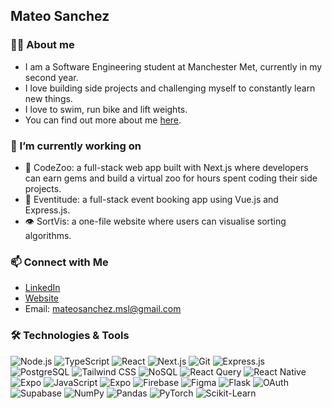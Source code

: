 ## Mateo Sanchez

### 🚶🏽 About me
- I am a Software Engineering student at Manchester Met, currently in my second year.
- I love building side projects and challenging myself to constantly learn new things.
- I love to swim, run bike and lift weights.
- You can find out more about me [here](https://mateocodes.com/about).

### 🚀 I’m currently working on
- 🦁 CodeZoo: a full-stack web app built with Next.js where developers can earn gems and build a virtual zoo for hours spent coding their side projects.
- 🎪 Eventitude: a full-stack event booking app using Vue.js and Express.js.
- 👁️ SortVis: a one-file website where users can visualise sorting algorithms.

### 📫 Connect with Me
- [LinkedIn](https://www.linkedin.com/in/mateosanchezl)
- [Website](https://www.mateocodes.com)
- Email: mateosanchez.msl@gmail.com

### 🛠️ Technologies & Tools
![Node.js](https://img.shields.io/badge/-Node.js-339933?style=for-the-badge&logo=node.js&logoColor=white)
![TypeScript](https://img.shields.io/badge/-TypeScript-3178C6?style=for-the-badge&logo=typescript&logoColor=white)
![React](https://img.shields.io/badge/-React-61DAFB?style=for-the-badge&logo=react&logoColor=white)
![Next.js](https://img.shields.io/badge/-Next.js-000000?style=for-the-badge&logo=nextdotjs&logoColor=white)
![Git](https://img.shields.io/badge/-Git-F05032?style=for-the-badge&logo=git&logoColor=white)
![Express.js](https://img.shields.io/badge/-Express.js-000000?style=for-the-badge&logo=express&logoColor=white)
![PostgreSQL](https://img.shields.io/badge/-PostgreSQL-4169E1?style=for-the-badge&logo=postgresql&logoColor=white)
![Tailwind CSS](https://img.shields.io/badge/-Tailwind%20CSS-38B2AC?style=for-the-badge&logo=tailwindcss&logoColor=white)
![NoSQL](https://img.shields.io/badge/-NoSQL-3A3A3A?style=for-the-badge&logo=mongodb&logoColor=white)
![React Query](https://img.shields.io/badge/-React%20Query-FF4154?style=for-the-badge&logo=reactquery&logoColor=white)
![React Native](https://img.shields.io/badge/-React%20Native-61DAFB?style=for-the-badge&logo=react&logoColor=white)
![Expo](https://img.shields.io/badge/-Expo-000020?style=for-the-badge&logo=expo&logoColor=white)
![JavaScript](https://img.shields.io/badge/-JavaScript-F7DF1E?style=for-the-badge&logo=javascript&logoColor=black)
![Expo](https://img.shields.io/badge/-Expo-000020?style=for-the-badge&logo=expo&logoColor=white)
![Firebase](https://img.shields.io/badge/-Firebase-FFCA28?style=for-the-badge&logo=firebase&logoColor=black)
![Figma](https://img.shields.io/badge/-Figma-F24E1E?style=for-the-badge&logo=figma&logoColor=white)
![Flask](https://img.shields.io/badge/-Flask-000000?style=for-the-badge&logo=flask&logoColor=white)
![OAuth](https://img.shields.io/badge/-OAuth-4285F4?style=for-the-badge&logo=oauth&logoColor=white)
![Supabase](https://img.shields.io/badge/-Supabase-3ECF8E?style=for-the-badge&logo=supabase&logoColor=white)
![NumPy](https://img.shields.io/badge/-NumPy-013243?style=for-the-badge&logo=numpy&logoColor=white)
![Pandas](https://img.shields.io/badge/-Pandas-150458?style=for-the-badge&logo=pandas&logoColor=white)
![PyTorch](https://img.shields.io/badge/-PyTorch-EE4C2C?style=for-the-badge&logo=pytorch&logoColor=white)
![Scikit-Learn](https://img.shields.io/badge/-Scikit%20Learn-F7931E?style=for-the-badge&logo=scikitlearn&logoColor=white)

